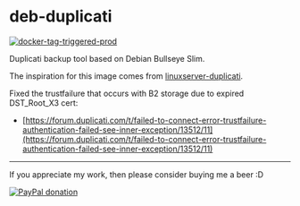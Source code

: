 # deb-duplicati

[![docker-tag-triggered-prod](https://github.com/tekmanic/deb-duplicati/actions/workflows/docker-tag-triggered-prod.yaml/badge.svg)](https://github.com/tekmanic/deb-duplicati/actions/workflows/docker-tag-triggered-prod.yaml)

Duplicati backup tool based on Debian Bullseye Slim.

The inspiration for this image comes from [linuxserver-duplicati](https://github.com/linuxserver/docker-duplicati).

Fixed the trustfailure that occurs with B2 storage due to expired DST_Root_X3 cert:

- [https://forum.duplicati.com/t/failed-to-connect-error-trustfailure-authentication-failed-see-inner-exception/13512/11](https://forum.duplicati.com/t/failed-to-connect-error-trustfailure-authentication-failed-see-inner-exception/13512/11)

___

If you appreciate my work, then please consider buying me a beer :D

[![PayPal donation](https://www.paypal.com/en_US/i/btn/btn_donate_SM.gif)](https://www.paypal.com/donate?hosted_button_id=KKQ4LNMEDVUPN)
